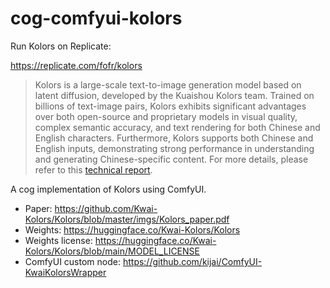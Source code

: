 # cog-comfyui-kolors

Run Kolors on Replicate:

https://replicate.com/fofr/kolors

> Kolors is a large-scale text-to-image generation model based on latent diffusion, developed by the Kuaishou Kolors team. Trained on billions of text-image pairs, Kolors exhibits significant advantages over both open-source and proprietary models in visual quality, complex semantic accuracy, and text rendering for both Chinese and English characters. Furthermore, Kolors supports both Chinese and English inputs, demonstrating strong performance in understanding and generating Chinese-specific content. For more details, please refer to this [technical report](https://github.com/Kwai-Kolors/Kolors/blob/master/imgs/Kolors_paper.pdf).

A cog implementation of Kolors using ComfyUI.

- Paper: https://github.com/Kwai-Kolors/Kolors/blob/master/imgs/Kolors_paper.pdf
- Weights: https://huggingface.co/Kwai-Kolors/Kolors
- Weights license: https://huggingface.co/Kwai-Kolors/Kolors/blob/main/MODEL_LICENSE
- ComfyUI custom node: https://github.com/kijai/ComfyUI-KwaiKolorsWrapper
